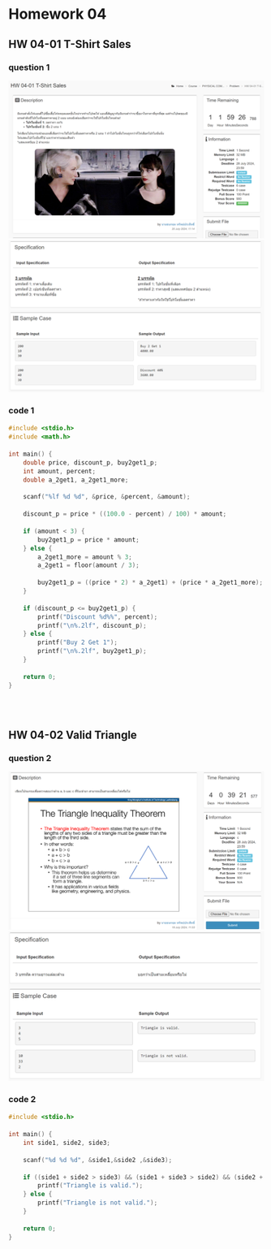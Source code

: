 # Homework 04
## HW 04-01 T-Shirt Sales

### question 1
![HW 04-01](images/HW04-01.1.png)
![HW 04-01](images/HW04-01.2.png)

### code 1
```c
#include <stdio.h>
#include <math.h>
 
int main() {
    double price, discount_p, buy2get1_p;
    int amount, percent; 
    double a_2get1, a_2get1_more;

    scanf("%lf %d %d", &price, &percent, &amount);
 
    discount_p = price * ((100.0 - percent) / 100) * amount;

    if (amount < 3) {
        buy2get1_p = price * amount;
    } else {
        a_2get1_more = amount % 3;
        a_2get1 = floor(amount / 3);

        buy2get1_p = ((price * 2) * a_2get1) + (price * a_2get1_more);
    }

    if (discount_p <= buy2get1_p) {
        printf("Discount %d%%", percent);
        printf("\n%.2lf", discount_p);
    } else {
        printf("Buy 2 Get 1");
        printf("\n%.2lf", buy2get1_p);
    }

    return 0;
}
```

<br>
<br>

## HW 04-02 Valid Triangle

### question 2
![HW 04-02](images/HW04-02.1.png)
![HW 04-02](images/HW04-02.2.png)

### code 2
```c
#include <stdio.h>

int main() {
    int side1, side2, side3;

    scanf("%d %d %d", &side1,&side2 ,&side3);

    if ((side1 + side2 > side3) && (side1 + side3 > side2) && (side2 + side3 > side1)) {
        printf("Triangle is valid.");
    } else {
        printf("Triangle is not valid.");
    }

    return 0;
}

```